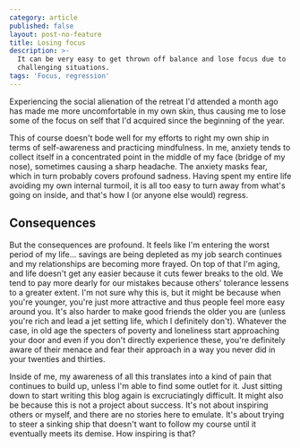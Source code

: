```yaml
---
category: article
published: false
layout: post-no-feature
title: Losing focus
description: >-
  It can be very easy to get thrown off balance and lose focus due to
  challenging situations.
tags: 'Focus, regression'
---
```

Experiencing the social alienation of the retreat I'd attended a month ago has made me more uncomfortable in my own skin, thus causing me to lose some of the focus on self that I'd acquired since the beginning of the year.

This of course doesn't bode well for my efforts to right my own ship in terms of self-awareness and practicing mindfulness. In me, anxiety tends to collect itself in a concentrated point in the middle of my face (bridge of my nose), sometimes causing a sharp headache. The anxiety masks fear, which in turn probably covers profound sadness. Having spent my entire life avoiding my own internal turmoil, it is all too easy to turn away from what's going on inside, and that's how I (or anyone else would) regress.

## Consequences

But the consequences are profound. It feels like I'm entering the worst period of my life... savings are being depleted as my job search continues and my relationships are becoming more frayed. On top of that I'm aging, and life doesn't get any easier because it cuts fewer breaks to the old. We tend to pay more dearly for our mistakes because others' tolerance lessens to a greater extent. I'm not sure why this is, but it might be because when you're younger, you're just more attractive and thus people feel more easy around you. It's also harder to make good friends the older you are (unless you're rich and lead a jet setting life, which I definitely don't). Whatever the case, in old age the specters of poverty and loneliness start approaching your door and even if you don't directly experience these, you're definitely aware of their menace and fear their approach in a way you never did in your twenties and thirties.

Inside of me, my awareness of all this translates into a kind of pain that continues to build up, unless I'm able to find some outlet for it. Just sitting down to start writing this blog again is excruciatingly difficult. It might also be because this is not a project about success. It's not about inspiring others or myself, and there are no stories here to emulate. It's about trying to steer a sinking ship that doesn't want to follow my course until it eventually meets its demise. How inspiring is that?


